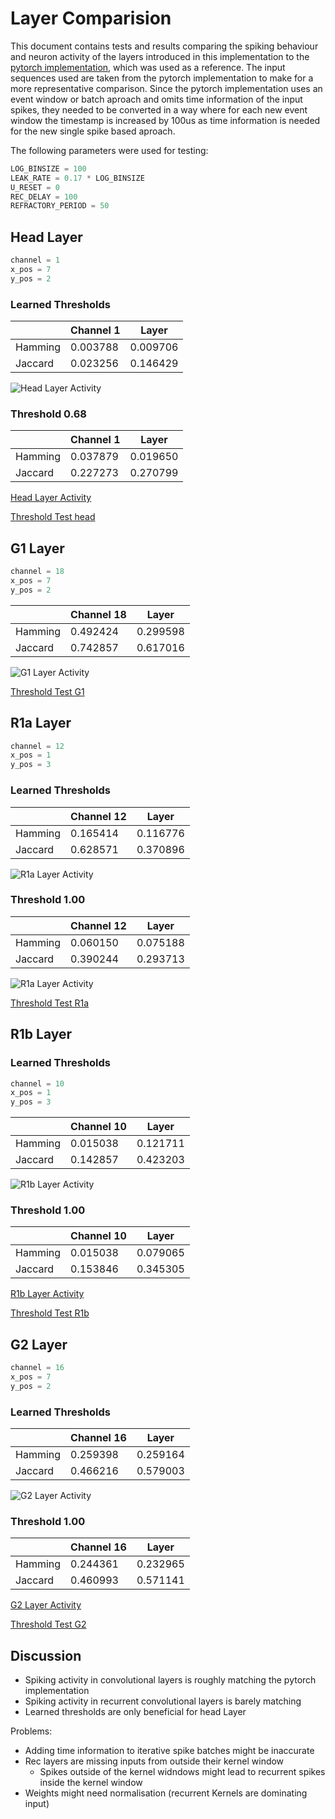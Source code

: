 # Layer Comparision

This document contains tests and results comparing the spiking behaviour and neuron activity of the layers introduced in this implementation to the [pytorch implementation](https://github.com/tudelft/event_flow), which was used as a reference. The input sequences used are taken from the pytorch implementation to make for a more representative comparison. Since the pytorch implementation uses an event window or batch aproach and omits time information of the input spikes, they needed to be converted in a way where for each new event window the timestamp is increased by 100us as time information is needed for the new single spike based aproach.

The following parameters were used for testing:

```python
LOG_BINSIZE = 100
LEAK_RATE = 0.17 * LOG_BINSIZE
U_RESET = 0
REC_DELAY = 100
REFRACTORY_PERIOD = 50
```

## Head Layer

```python
channel = 1
x_pos = 7
y_pos = 2
```

### Learned Thresholds

|         | Channel 1 | Layer |
|---------|-----------|-------|
| Hamming |0.003788|0.009706|
| Jaccard |0.023256|0.146429|

![Head Layer Activity](head_out_1_1_1.png)

### Threshold 0.68

|         | Channel 1 | Layer |
|---------|-----------|-------|
| Hamming |0.037879|0.019650|
| Jaccard |0.227273|0.270799|

[Head Layer Activity](head_out_1_t0-68.png)

[Threshold Test head](thresh_head.png)

## G1 Layer

```python
channel = 18
x_pos = 7
y_pos = 2
```

|         | Channel 18 | Layer |
|---------|-----------|-------|
| Hamming |0.492424|0.299598|
| Jaccard |0.742857|0.617016|


![G1 Layer Activity](G1_out_18_1_1.png)

[Threshold Test G1](thresh_G1.png)

## R1a Layer


```python
channel = 12
x_pos = 1
y_pos = 3
```

### Learned Thresholds

|         | Channel 12 | Layer |
|---------|-----------|-------|
| Hamming | 0.165414 | 0.116776 |
| Jaccard | 0.628571 | 0.370896 |

![R1a Layer Activity](R1a_out_12_1_1.png)

### Threshold 1.00

|         | Channel 12 | Layer |
|---------|-----------|-------|
| Hamming | 0.060150 | 0.075188 |
| Jaccard | 0.390244 | 0.293713 |

![R1a Layer Activity](R1a_out_12_t1-00.png)

[Threshold Test R1a](thresh_R1a.png)

## R1b Layer

### Learned Thresholds

```python
channel = 10
x_pos = 1
y_pos = 3
```

|         | Channel 10 | Layer |
|---------|-----------|-------|
| Hamming | 0.015038 | 0.121711 |
| Jaccard | 0.142857 | 0.423203 |

![R1b Layer Activity](R1b_out_10_1_1.png)

### Threshold 1.00

|         | Channel 10 | Layer |
|---------|-----------|-------|
| Hamming | 0.015038 | 0.079065 |
| Jaccard | 0.153846 | 0.345305 |

[R1b Layer Activity](R1b_out_10_t1-00.png)

[Threshold Test R1b](thresh_R1b.png)


## G2 Layer

```python
channel = 16
x_pos = 7
y_pos = 2
```

### Learned Thresholds

|         | Channel 16 | Layer |
|---------|-----------|-------|
| Hamming | 0.259398 | 0.259164 |
| Jaccard | 0.466216 | 0.579003 |

![G2 Layer Activity](G2_out_16.png)

### Threshold 1.00

|         | Channel 16 | Layer |
|---------|-----------|-------|
| Hamming | 0.244361 | 0.232965 |
| Jaccard | 0.460993 | 0.571141 |

[G2 Layer Activity](G2_out_16_t1-00.png)

[Threshold Test G2](thresh_G2.png)

## Discussion

- Spiking activity in convolutional layers is roughly matching the pytorch implementation
- Spiking activity in recurrent convolutional layers is barely matching
- Learned thresholds are only beneficial for head Layer

Problems:

- Adding time information to iterative spike batches might be inaccurate
- Rec layers are missing inputs from outside their kernel window
  - Spikes outside of the kernel widndows might lead to recurrent spikes inside the kernel window
- Weights might need normalisation (recurrent Kernels are dominating input)
